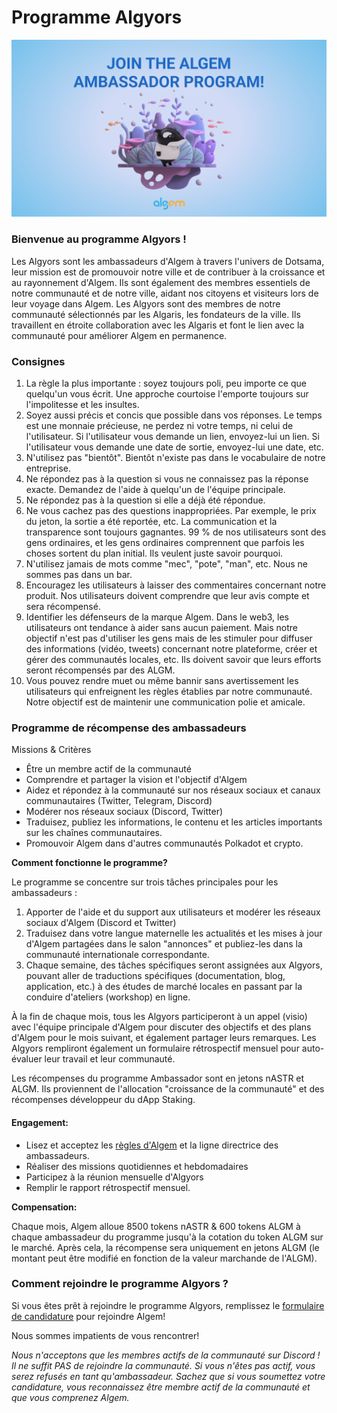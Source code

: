 # Programme Algyors

![](<../../.gitbook/assets/Ambassador program twitter bg.png>)

### Bienvenue au programme Algyors !

Les Algyors sont les ambassadeurs d'Algem à travers l'univers de Dotsama, leur mission est de promouvoir notre ville et de contribuer à la croissance et au rayonnement d'Algem. Ils sont également des membres essentiels de notre communauté et de notre ville, aidant nos citoyens et visiteurs lors de leur voyage dans Algem. Les Algyors sont des membres de notre communauté sélectionnés par les Algaris, les fondateurs de la ville. Ils travaillent en étroite collaboration avec les Algaris et font le lien avec la communauté pour améliorer Algem en permanence.

### Consignes

1. La règle la plus importante : soyez toujours poli, peu importe ce que quelqu'un vous écrit. Une approche courtoise l'emporte toujours sur l'impolitesse et les insultes.
2. Soyez aussi précis et concis que possible dans vos réponses. Le temps est une monnaie précieuse, ne perdez ni votre temps, ni celui de l'utilisateur. Si l'utilisateur vous demande un lien, envoyez-lui un lien. Si l'utilisateur vous demande une date de sortie, envoyez-lui une date, etc.
3. N'utilisez pas "bientôt". Bientôt n'existe pas dans le vocabulaire de notre entreprise.
4. Ne répondez pas à la question si vous ne connaissez pas la réponse exacte. Demandez de l'aide à quelqu'un de l'équipe principale.
5. Ne répondez pas à la question si elle a déjà été répondue.
6. Ne vous cachez pas des questions inappropriées. Par exemple, le prix du jeton, la sortie a été reportée, etc. La communication et la transparence sont toujours gagnantes. 99 % de nos utilisateurs sont des gens ordinaires, et les gens ordinaires comprennent que parfois les choses sortent du plan initial. Ils veulent juste savoir pourquoi.
7. N'utilisez jamais de mots comme "mec", "pote", "man", etc. Nous ne sommes pas dans un bar.
8. Encouragez les utilisateurs à laisser des commentaires concernant notre produit. Nos utilisateurs doivent comprendre que leur avis compte et sera récompensé.
9. Identifier les défenseurs de la marque Algem. Dans le web3, les utilisateurs ont tendance à aider sans aucun paiement. Mais notre objectif n'est pas d'utiliser les gens mais de les stimuler pour diffuser des informations (vidéo, tweets) concernant notre plateforme, créer et gérer des communautés locales, etc. Ils doivent savoir que leurs efforts seront récompensés par des ALGM.
10. Vous pouvez rendre muet ou même bannir sans avertissement les utilisateurs qui enfreignent les règles établies par notre communauté. Notre objectif est de maintenir une communication polie et amicale.

### Programme de récompense des ambassadeurs

Missions & Critères

* Être un membre actif de la communauté
* Comprendre et partager la vision et l'objectif d'Algem
* Aidez et répondez à la communauté sur nos réseaux sociaux et canaux communautaires (Twitter, Telegram, Discord)
* Modérer nos réseaux sociaux (Discord, Twitter)
* Traduisez, publiez les informations, le contenu et les articles importants sur les chaînes communautaires.
* Promouvoir Algem dans d'autres communautés Polkadot et crypto.

**Comment fonctionne le programme?**

Le programme se concentre sur trois tâches principales pour les ambassadeurs :

1. Apporter de l'aide et du support aux utilisateurs et modérer les réseaux sociaux d'Algem (Discord et Twitter)
2. Traduisez dans votre langue maternelle les actualités et les mises à jour d'Algem partagées dans le salon "annonces" et publiez-les dans la communauté internationale correspondante.
3. Chaque semaine, des tâches spécifiques seront assignées aux Algyors, pouvant aller de traductions spécifiques (documentation, blog, application, etc.) à des études de marché locales en passant par la conduire d'ateliers (workshop) en ligne.

À la fin de chaque mois, tous les Algyors participeront à un appel (visio) avec l'équipe principale d'Algem pour discuter des objectifs et des plans d'Algem pour le mois suivant, et également partager leurs remarques. Les Algyors rempliront également un formulaire rétrospectif mensuel pour auto-évaluer leur travail et leur communauté.

Les récompenses du programme Ambassador sont en jetons nASTR et ALGM. Ils proviennent de l'allocation "croissance de la communauté" et des récompenses développeur du dApp Staking.

#### Engagement:

* Lisez et acceptez les [règles d'Algem](https://discord.com/channels/949531419619766332/994726247370334300/994727495263858708) et la ligne directrice des ambassadeurs.
* Réaliser des missions quotidiennes et hebdomadaires
* Participez à la réunion mensuelle d'Algyors
* Remplir le rapport rétrospectif mensuel.

**Compensation:**

Chaque mois, Algem alloue 8500 tokens nASTR & 600 tokens ALGM à chaque ambassadeur du programme jusqu'à la cotation du token ALGM sur le marché. Après cela, la récompense sera uniquement en jetons ALGM (le montant peut être modifié en fonction de la valeur marchande de l'ALGM).

### Comment rejoindre le programme Algyors ?

Si vous êtes prêt à rejoindre le programme Algyors, remplissez le [formulaire de candidature](https://docs.google.com/forms/d/e/1FAIpQLScPxDk21qpwpKFWjr2NbXWGJBPmnDWBp9E12v7bK8hZZN4CpQ/viewform) pour rejoindre Algem!

Nous sommes impatients de vous rencontrer!

_Nous n'acceptons que les membres actifs de la communauté sur Discord ! Il ne suffit PAS de rejoindre la communauté. Si vous n'êtes pas actif, vous serez refusés en tant qu'ambassadeur. Sachez que si vous soumettez votre candidature, vous reconnaissez être membre actif de la communauté et que vous comprenez Algem._
